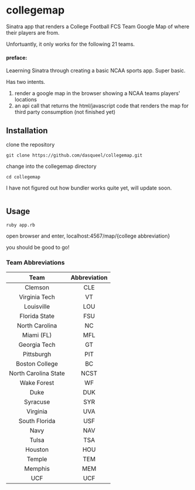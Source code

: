 # collegemap

Sinatra app that renders a College Football FCS Team Google Map of where their players are from.

Unfortuantly, it only works for the following 21 teams.

#### preface:
Leaerning Sinatra through creating a basic NCAA sports app.  Super basic.

Has two intents.

1.  render a google map in the browser showing a NCAA teams players' locations
2.  an api call that returns the html/javascript code that renders the map for third party consumption (not finished yet)

## Installation

clone the repository

```
git clone https://github.com/dasqueel/collegemap.git
```

change into the collegemap directory

```
cd collegemap
```

I have not figured out how bundler works quite yet, will update soon.
```

```

## Usage
```
ruby app.rb
```

open browser and enter, localhost:4567/map/{college abbreviation}

you should be good to go!

### Team Abbreviations

|Team | Abbreviation |
|:---:|:---:|
|Clemson|CLE|
|Virginia Tech|VT|
|Louisville|LOU|
|Florida State|FSU|
|North Carolina|NC|
|Miami (FL)|MFL|
|Georgia Tech|GT|
|Pittsburgh|PIT|
|Boston College|BC|
|North Carolina State|NCST|
|Wake Forest|WF|
|Duke|DUK|
|Syracuse|SYR|
|Virginia|UVA|
|South Florida|USF|
|Navy|NAV|
|Tulsa|TSA|
|Houston|HOU|
|Temple|TEM|
|Memphis|MEM|
|UCF|UCF|
